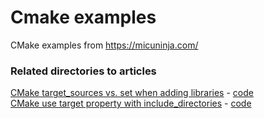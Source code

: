 # Cmake examples

CMake examples from <https://micuninja.com/>  

### Related directories to articles
[CMake target_sources vs. set when adding libraries](https://micuninja.com/cmake_target_sources_vs_set_add_library/) - [code](using_target_sources/README.md)  
[CMake use target property with include_directories](https://micuninja.com/target_properties_include_directories/) - [code](using_target_property/README.md)